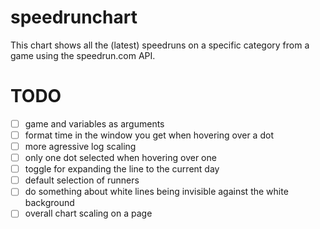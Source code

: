 # speedrunchart
This chart shows all the (latest) speedruns on a specific category from a game using the speedrun.com API.

# TODO
- [ ] game and variables as arguments
- [ ] format time in the window you get when hovering over a dot
- [ ] more agressive log scaling
- [ ] only one dot selected when hovering over one
- [ ] toggle for expanding the line to the current day
- [ ] default selection of runners
- [ ] do something about white lines being invisible against the white background
- [ ] overall chart scaling on a page
